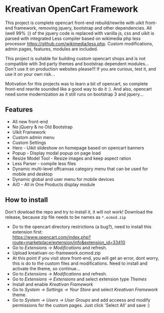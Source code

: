 # Kreativan OpenCart Framework
This project is complete opencart front-end rebuild/rewrite with uikit front-end framework, removing jquery, bootstrap and other dependencies. All (well 99% :)) of the jquery code is replaced with vanilla js, css and uikit is parsed with integrated Less compiler based on wikimedia php less processor https://github.com/wikimedia/less.php. Custom modifications, admin pages, features, modules are included.     

This project is suitable for building custom opencart shops and is not compatible wtih 3rd party themes and bootstrap dependent modules... Don't use it on production websites please!!! If you are curious, test it, and use it on your own risk...

Motivation for this projects was to learn a bit of opencart, so complete front-end rewrite sounded like a good way to do it :). And also, opencart need some modernization as it still runs on bootstrap 3 and jquery...

## Features

* All new front-end
* No jQuery & no Old Bootstrap
* UIkit Framework
* Custom admin menu
* Custom Settings
* Hero - Uikit slideshow on homepage based on opencart banners
* Popup - Display modal popup on page load
* Resize Model Tool - Resize images and keep aspect ration
* Less Parser - compile less files
* Dynamic multi-level offcanvas category menu that can be used for mobile and desktop
* Dynamic global and user menu for mobile devices
* AiO - All in One Products display module


## How to install

Don't dowload the repo and try to install it, it will not work! Download the release, because zip file needs to be names as `*.ocmod.zip`

* Do to the opencart directory restrictions (a bug?), need to install this extension first:    
  https://www.opencart.com/index.php?route=marketplace/extension/info&extension_id=33410
* Go to *Extensions -> Modifications* and refresh. 
* Upload kreativan-oc-framework.ocmod.zip 
* At this point if you visit store front-end, you will get an error, dont worry, this is do to the custom files and modifications. Need to install and activate the theme, so continue...
* Go to *Extensions -> Modifications* and refresh.
* Go to *Extensions -> Extensions* and select extension type *Themes*
* Install and enable *Kreativan Framework*
* Go to *System -> Settings -> Your Store* and select *Kreativan Framework* theme.
* Go to *System -> Users -> User Groups* and add acceess and modify permissions for the custom pages. Just click 'Select All' and save :)
